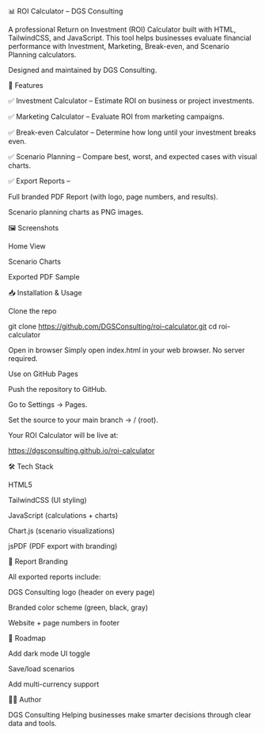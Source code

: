 📊 ROI Calculator – DGS Consulting












A professional Return on Investment (ROI) Calculator built with HTML, TailwindCSS, and JavaScript.
This tool helps businesses evaluate financial performance with Investment, Marketing, Break-even, and Scenario Planning calculators.

Designed and maintained by DGS Consulting.

🚀 Features

✅ Investment Calculator – Estimate ROI on business or project investments.

✅ Marketing Calculator – Evaluate ROI from marketing campaigns.

✅ Break-even Calculator – Determine how long until your investment breaks even.

✅ Scenario Planning – Compare best, worst, and expected cases with visual charts.

✅ Export Reports –

Full branded PDF Report (with logo, page numbers, and results).

Scenario planning charts as PNG images.

🖼️ Screenshots


Home View


Scenario Charts


Exported PDF Sample


📥 Installation & Usage

Clone the repo

git clone https://github.com/DGSConsulting/roi-calculator.git
cd roi-calculator


Open in browser
Simply open index.html in your web browser.
No server required.

Use on GitHub Pages

Push the repository to GitHub.

Go to Settings → Pages.

Set the source to your main branch → / (root).

Your ROI Calculator will be live at:

https://dgsconsulting.github.io/roi-calculator

🛠️ Tech Stack

HTML5

TailwindCSS (UI styling)

JavaScript (calculations + charts)

Chart.js (scenario visualizations)

jsPDF (PDF export with branding)

📑 Report Branding

All exported reports include:

DGS Consulting logo (header on every page)

Branded color scheme (green, black, gray)

Website + page numbers in footer

📌 Roadmap

 Add dark mode UI toggle

 Save/load scenarios

 Add multi-currency support

👨‍💻 Author

DGS Consulting
Helping businesses make smarter decisions through clear data and tools.

